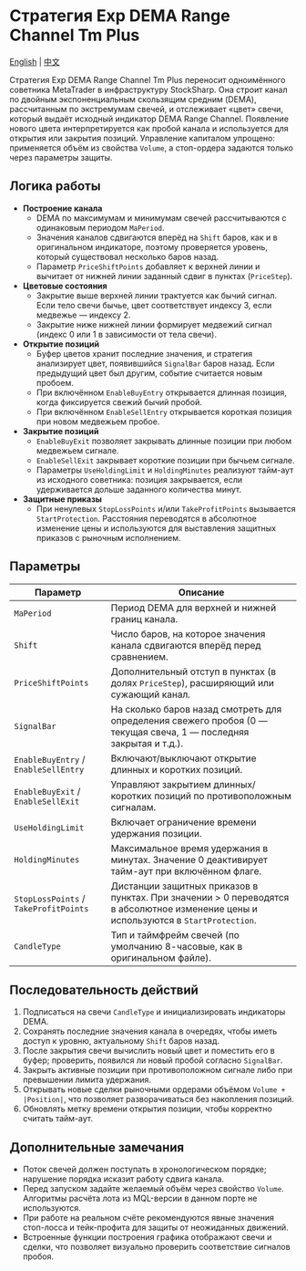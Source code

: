 # Стратегия Exp DEMA Range Channel Tm Plus
[English](README.md) | [中文](README_cn.md)

Стратегия Exp DEMA Range Channel Tm Plus переносит одноимённого советника MetaTrader в инфраструктуру StockSharp. Она строит канал по двойным экспоненциальным скользящим средним (DEMA), рассчитанным по экстремумам свечей, и отслеживает «цвет» свечи, который выдаёт исходный индикатор DEMA Range Channel. Появление нового цвета интерпретируется как пробой канала и используется для открытия или закрытия позиций. Управление капиталом упрощено: применяется объём из свойства `Volume`, а стоп-ордера задаются только через параметры защиты.

## Логика работы

- **Построение канала**
  - DEMA по максимумам и минимумам свечей рассчитываются с одинаковым периодом `MaPeriod`.
  - Значения каналов сдвигаются вперёд на `Shift` баров, как и в оригинальном индикаторе, поэтому проверяется уровень, который существовал несколько баров назад.
  - Параметр `PriceShiftPoints` добавляет к верхней линии и вычитает от нижней линии заданный сдвиг в пунктах (`PriceStep`).
- **Цветовые состояния**
  - Закрытие выше верхней линии трактуется как бычий сигнал. Если тело свечи бычье, цвет соответствует индексу 3, если медвежье — индексу 2.
  - Закрытие ниже нижней линии формирует медвежий сигнал (индекс 0 или 1 в зависимости от тела свечи).
- **Открытие позиций**
  - Буфер цветов хранит последние значения, и стратегия анализирует цвет, появившийся `SignalBar` баров назад. Если предыдущий цвет был другим, событие считается новым пробоем.
  - При включённом `EnableBuyEntry` открывается длинная позиция, когда фиксируется свежий бычий пробой.
  - При включённом `EnableSellEntry` открывается короткая позиция при новом медвежьем пробое.
- **Закрытие позиций**
  - `EnableBuyExit` позволяет закрывать длинные позиции при любом медвежьем сигнале.
  - `EnableSellExit` закрывает короткие позиции при бычьем сигнале.
  - Параметры `UseHoldingLimit` и `HoldingMinutes` реализуют тайм-аут из исходного советника: позиция закрывается, если удерживается дольше заданного количества минут.
- **Защитные приказы**
  - При ненулевых `StopLossPoints` и/или `TakeProfitPoints` вызывается `StartProtection`. Расстояния переводятся в абсолютное изменение цены и используются для выставления защитных приказов с рыночным исполнением.

## Параметры

| Параметр | Описание |
| --- | --- |
| `MaPeriod` | Период DEMA для верхней и нижней границ канала. |
| `Shift` | Число баров, на которое значения канала сдвигаются вперёд перед сравнением. |
| `PriceShiftPoints` | Дополнительный отступ в пунктах (в долях `PriceStep`), расширяющий или сужающий канал. |
| `SignalBar` | На сколько баров назад смотреть для определения свежего пробоя (0 — текущая свеча, 1 — последняя закрытая и т.д.). |
| `EnableBuyEntry` / `EnableSellEntry` | Включают/выключают открытие длинных и коротких позиций. |
| `EnableBuyExit` / `EnableSellExit` | Управляют закрытием длинных/коротких позиций по противоположным сигналам. |
| `UseHoldingLimit` | Включает ограничение времени удержания позиции. |
| `HoldingMinutes` | Максимальное время удержания в минутах. Значение 0 деактивирует тайм-аут при включённом флаге. |
| `StopLossPoints` / `TakeProfitPoints` | Дистанции защитных приказов в пунктах. При значении > 0 переводятся в абсолютное изменение цены и используются в `StartProtection`. |
| `CandleType` | Тип и таймфрейм свечей (по умолчанию 8-часовые, как в оригинальном файле). |

## Последовательность действий

1. Подписаться на свечи `CandleType` и инициализировать индикаторы DEMA.
2. Сохранять последние значения канала в очередях, чтобы иметь доступ к уровню, актуальному `Shift` баров назад.
3. После закрытия свечи вычислить новый цвет и поместить его в буфер; проверить, появился ли новый пробой согласно `SignalBar`.
4. Закрыть активные позиции при противоположном сигнале либо при превышении лимита удержания.
5. Открывать новые сделки рыночными ордерами объёмом `Volume + |Position|`, что позволяет разворачиваться без накопления позиций.
6. Обновлять метку времени открытия позиции, чтобы корректно считать тайм-аут.

## Дополнительные замечания

- Поток свечей должен поступать в хронологическом порядке; нарушение порядка исказит работу сдвига канала.
- Перед запуском задайте желаемый объём через свойство `Volume`. Алгоритмы расчёта лота из MQL-версии в данном порте не используются.
- При работе на реальном счёте рекомендуются явные значения стоп-лосса и тейк-профита для защиты от неожиданных движений.
- Встроенные функции построения графика отображают свечи и сделки, что позволяет визуально проверить соответствие сигналов пробоя.
